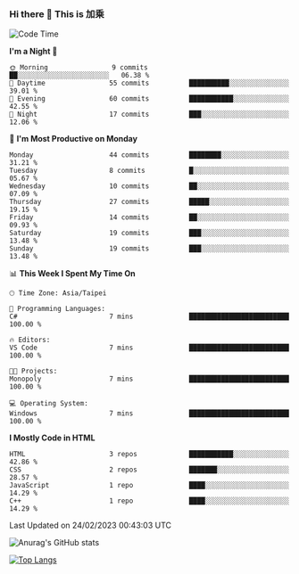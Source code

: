 ### Hi there 👋 This is 加乘



<!--START_SECTION:waka-->
![Code Time](http://img.shields.io/badge/Code%20Time-35%20mins-blue)

**I'm a Night 🦉** 

```text
🌞 Morning                9 commits           ██░░░░░░░░░░░░░░░░░░░░░░░   06.38 % 
🌆 Daytime                55 commits          ██████████░░░░░░░░░░░░░░░   39.01 % 
🌃 Evening                60 commits          ███████████░░░░░░░░░░░░░░   42.55 % 
🌙 Night                  17 commits          ███░░░░░░░░░░░░░░░░░░░░░░   12.06 % 
```
📅 **I'm Most Productive on Monday** 

```text
Monday                   44 commits          ████████░░░░░░░░░░░░░░░░░   31.21 % 
Tuesday                  8 commits           █░░░░░░░░░░░░░░░░░░░░░░░░   05.67 % 
Wednesday                10 commits          ██░░░░░░░░░░░░░░░░░░░░░░░   07.09 % 
Thursday                 27 commits          █████░░░░░░░░░░░░░░░░░░░░   19.15 % 
Friday                   14 commits          ██░░░░░░░░░░░░░░░░░░░░░░░   09.93 % 
Saturday                 19 commits          ███░░░░░░░░░░░░░░░░░░░░░░   13.48 % 
Sunday                   19 commits          ███░░░░░░░░░░░░░░░░░░░░░░   13.48 % 
```


📊 **This Week I Spent My Time On** 

```text
🕑︎ Time Zone: Asia/Taipei

💬 Programming Languages: 
C#                       7 mins              █████████████████████████   100.00 % 

🔥 Editors: 
VS Code                  7 mins              █████████████████████████   100.00 % 

🐱‍💻 Projects: 
Monopoly                 7 mins              █████████████████████████   100.00 % 

💻 Operating System: 
Windows                  7 mins              █████████████████████████   100.00 % 
```

**I Mostly Code in HTML** 

```text
HTML                     3 repos             ███████████░░░░░░░░░░░░░░   42.86 % 
CSS                      2 repos             ███████░░░░░░░░░░░░░░░░░░   28.57 % 
JavaScript               1 repo              ████░░░░░░░░░░░░░░░░░░░░░   14.29 % 
C++                      1 repo              ████░░░░░░░░░░░░░░░░░░░░░   14.29 % 
```




 Last Updated on 24/02/2023 00:43:03 UTC
<!--END_SECTION:waka-->


![Anurag's GitHub stats](https://github-readme-stats.vercel.app/api?username=40436michael&show_icons=true)

[![Top Langs](https://github-readme-stats.vercel.app/api/top-langs/?username=40436michael&layout=compact)](https://github.com/anuraghazra/github-readme-stats)



<!--
**40436michael/40436michael** is a ✨ _special_ ✨ repository because its `README.md` (this file) appears on your GitHub profile.

Here are some ideas to get you started:

- 🔭 I’m currently working on ...
- 🌱 I’m currently learning ...
- 👯 I’m looking to collaborate on ...
- 🤔 I’m looking for help with ...
- 💬 Ask me about ...
- 📫 How to reach me: ...
- 😄 Pronouns: ...
- ⚡ Fun fact: ...
-->
